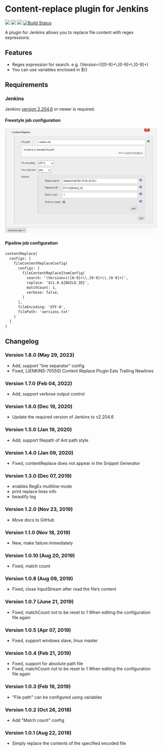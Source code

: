 Content-replace plugin for Jenkins
=========================

[![](https://img.shields.io/jenkins/plugin/v/content-replace.svg)](https://plugins.jenkins.io/content-replace)
[![](https://img.shields.io/github/release/jenkinsci/content-replace.svg?label=changelog)](https://github.com/jenkinsci/content-replace/releases/latest)
[![](https://img.shields.io/jenkins/plugin/i/content-replace.svg?color=green)](https://plugins.jenkins.io/content-replace)
[![Build Status](https://ci.jenkins.io/job/Plugins/job/content-replace-plugin/job/master/badge/icon)](https://ci.jenkins.io/job/Plugins/job/content-replace-plugin/job/master/)


A plugin for Jenkins allows you to replace file content with regex
expressions.

  

## Features

-   Regex expression for search. e.g.
    (Version=)(\[0-9\]+\\.\[0-9\]+\\.\[0-9\]+)
-   You can use variables enclosed in ${}  

## Requirements

### Jenkins

Jenkins [version 2.204.6](https://jenkins.io/changelog#v2.204.6) or newer is
required.

  

#### Freestyle job configuration

![Freestyle](./doc/Freestyle-job-configuration.png)

#### Pipeline job configuration
```
contentReplace(
  configs: [
    fileContentReplaceConfig(
      configs: [
        fileContentReplaceItemConfig(
          search: '(Version=)([0-9]+\\.[0-9]+\\.[0-9]+)',
          replace: '$11.0.${BUILD_ID}',
          matchCount: 1,
          verbose: false,
        )
      ],
      fileEncoding: 'UTF-8',
      filePath: 'versions.txt'
    )
  ]
)
```

## Changelog
### Version 1.8.0 (May 29, 2023)

-   Add, support "line separator" config
-   Fixed, [JENKINS-70550] Content Replace Plugin Eats Trailing Newlines

### Version 1.7.0 (Feb 04, 2022)

-   Add, support verbose output control

### Version 1.6.0 (Dec 19, 2020)

-   Update the required version of Jenkins to v2.204.6

### Version 1.5.0 (Jan 19, 2020)

-   Add, support filepath of Ant path style

### Version 1.4.0 (Jan 09, 2020)

-   Fixed, contentReplace does not appear in the Snippet Generator

### Version 1.3.0 (Dec 07, 2019)

-   enables RegEx multiline mode
-   print replace lines info
-   beautify log

### Version 1.2.0 (Nov 23, 2019)

-   Move docs to GitHub

### Version 1.1.0 (Nov 18, 2019)

-   New, make failure immediately

### Version 1.0.10 (Aug 20, 2019)

-   Fixed, match count

### Version 1.0.8 (Aug 09, 2019)

-   Fixed, close InputStream after read the file‘s content

### Version 1.0.7 (June 21, 2019)

-   Fixed, matchCount not to be reset to 1 When editing the
    configuration file again

### Version 1.0.5 (Apr 07, 2019)

-   Fixed, support windows slave, linux master

### Version 1.0.4 (Feb 21, 2019)

-   Fixed, support for absolute path file
-   Fixed, matchCount not to be reset to 1 When editing the
    configuration file again

### Version 1.0.3 (Feb 19, 2019)

-   "File path" can be configured using variables

### Version 1.0.2 (Oct 26, 2018)

-   Add "Match count" config

### Version 1.0.1 (Aug 22, 2018)

-   Simply replace the contents of the specified encoded file
